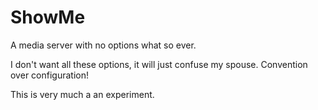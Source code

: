 # ShowMe
A media server with no options what so ever.

I don't want all these options, it will just confuse my spouse. Convention over
configuration!

This is very much a an experiment.
